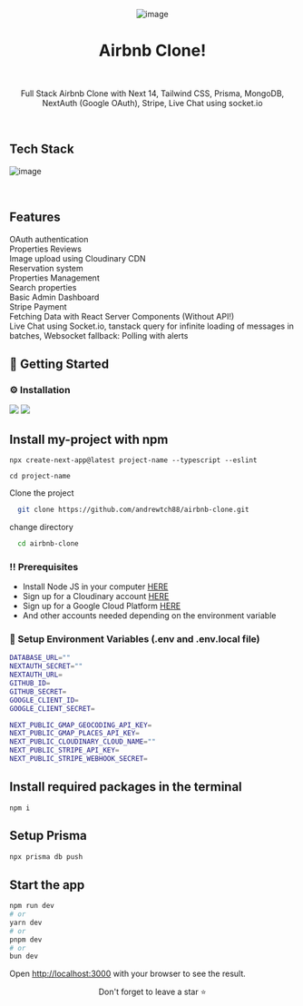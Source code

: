 <div align="center">

![image](https://github.com/andrewtch88/airbnb-clone/assets/59404615/31f6a4f0-66aa-4944-9a42-7729e9495c33)

# Airbnb Clone!

<br />
<p>
Full Stack Airbnb Clone with Next 14, Tailwind CSS, Prisma, MongoDB, NextAuth (Google OAuth), Stripe, Live Chat using socket.io   
</p>
</div>
<br />

## Tech Stack

![image](https://github.com/andrewtch88/airbnb-clone/assets/59404615/c046932b-59a4-4396-aadc-8960992d0074)

<br />

## Features

OAuth authentication\
Properties Reviews\
Image upload using Cloudinary CDN\
Reservation system\
Properties Management\
Search properties\
Basic Admin Dashboard\
Stripe Payment\
Fetching Data with React Server Components (Without API!)\
Live Chat using Socket.io, tanstack query for infinite loading of messages in batches, Websocket fallback: Polling with alerts

## :toolbox: Getting Started

### :gear: Installation

![](https://img.shields.io/badge/React-20232A?style=for-the-badge&logo=react&logoColor=61DAFB)
![](https://img.shields.io/badge/next.js-20232A?style=for-the-badge&logo=next.js&logoColor=61DAFB)

## Install my-project with npm
```
npx create-next-app@latest project-name --typescript --eslint
```

```
cd project-name
```

Clone the project

```bash
  git clone https://github.com/andrewtch88/airbnb-clone.git
```

change directory

```bash
  cd airbnb-clone
```

### :bangbang: Prerequisites

- Install Node JS in your computer <a href='https://nodejs.org/en/'>HERE</a>
- Sign up for a Cloudinary account <a href='https://cloudinary.com/'>HERE</a>
- Sign up for a Google Cloud Platform <a href='https://console.cloud.google.com/'>HERE</a>
- And other accounts needed depending on the environment variable

### :key: Setup Environment Variables (.env and .env.local file)
```bash
DATABASE_URL=""
NEXTAUTH_SECRET=""
NEXTAUTH_URL=
GITHUB_ID=
GITHUB_SECRET=
GOOGLE_CLIENT_ID=
GOOGLE_CLIENT_SECRET=
```

```bash
NEXT_PUBLIC_GMAP_GEOCODING_API_KEY=
NEXT_PUBLIC_GMAP_PLACES_API_KEY=
NEXT_PUBLIC_CLOUDINARY_CLOUD_NAME=""
NEXT_PUBLIC_STRIPE_API_KEY=
NEXT_PUBLIC_STRIPE_WEBHOOK_SECRET=
```

## Install required packages in the terminal
```
npm i
```

## Setup Prisma

```bash
npx prisma db push
```

## Start the app

```bash
npm run dev
# or
yarn dev
# or
pnpm dev
# or
bun dev
```

Open [http://localhost:3000](http://localhost:3000) with your browser to see the result.

<div align="center">Don't forget to leave a star ⭐️</div>
